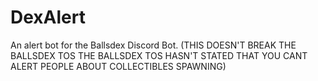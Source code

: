 # DexAlert
An alert bot for the Ballsdex Discord Bot.
(THIS DOESN'T BREAK THE BALLSDEX TOS THE BALLSDEX TOS HASN'T STATED THAT YOU CANT ALERT PEOPLE ABOUT COLLECTIBLES SPAWNING)
